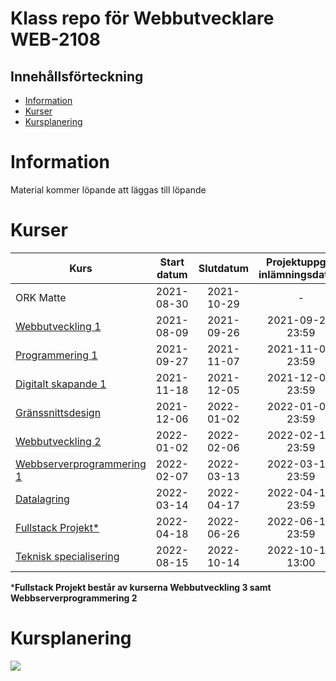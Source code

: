# Klass repo för Webbutvecklare WEB-2108

## Innehållsförteckning

- [Information](#information)
- [Kurser](#kurser)
- [Kursplanering](#kursplanering)

# Information

Material kommer löpande att läggas till löpande

# Kurser

| Kurs                           | Start datum | Slutdatum  | Projektuppgift inlämningsdatum |
|--------------------------------|:-----------:|:----------:|:------------------------------:|
| ORK Matte                      | 2021-08-30  | 2021-10-29 |               -                |
| [Webbutveckling 1][1]          | 2021-08-09  | 2021-09-26 |       2021-09-26, 23:59        |
| [Programmering 1][2]           | 2021-09-27  | 2021-11-07 |       2021-11-07, 23:59        |
| [Digitalt skapande 1][3]       | 2021-11-18  | 2021-12-05 |       2021-12-05, 23:59        |
| [Gränssnittsdesign][4]         | 2021-12-06  | 2022-01-02 |       2022-01-02, 23:59        | 
| [Webbutveckling 2][5]          | 2022-01-02  | 2022-02-06 |       2022-02-13, 23:59        | 
| [Webbserverprogrammering 1][6] | 2022-02-07  | 2022-03-13 |       2022-03-13, 23:59        | 
| [Datalagring][7]               | 2022-03-14  | 2022-04-17 |       2022-04-17, 23:59        | 
| [Fullstack Projekt*][8]        | 2022-04-18  | 2022-06-26 |       2022-06-19, 23:59        | 
| [Teknisk specialisering][9]    | 2022-08-15  | 2022-10-14 |       2022-10-10, 13:00        | 

***Fullstack Projekt består av kurserna Webbutveckling 3 samt Webbserverprogrammering 2**

# Kursplanering

![](img/langsjal_ht21.png)


[1]: webbutveckling_1

[2]: programmering_1

[3]: digitalt_skapande_1

[4]: granssnittsdesign

[5]: webbutveckling_2

[6]: webbserverprogrammering_1

[7]: datalagring

[8]: fullstack_ts_mern_projektarbete

[9]: digitalt_skapande_2_och%20_tekninsk_specialisering
